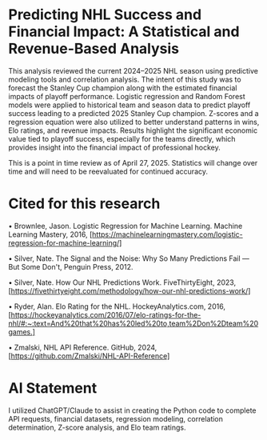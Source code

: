 # Predicting NHL Success and Financial Impact: A Statistical and Revenue-Based Analysis

This analysis reviewed the current 2024–2025 NHL season using predictive modeling tools and correlation analysis. The intent of this study was to forecast the Stanley Cup champion along with the estimated financial impacts of playoff performance. Logistic regression and Random Forest models were applied to historical team and season data to predict playoff success leading to a predicted 2025 Stanley Cup champion. Z-scores and a regression equation were also utilized to better understand patterns in wins, Elo ratings, and revenue impacts. Results highlight the significant economic value tied to playoff success, especially for the teams directly, which provides insight into the financial impact of professional hockey.

This is a point in time review as of April 27, 2025. Statistics will change over time and will need to be reevaluated for continued accuracy. 

# Cited for this research

•	Brownlee, Jason. Logistic Regression for Machine Learning. Machine Learning Mastery, 2016, [https://machinelearningmastery.com/logistic-regression-for-machine-learning/]

•	Silver, Nate. The Signal and the Noise: Why So Many Predictions Fail — But Some Don't, Penguin Press, 2012.

•	Silver, Nate. How Our NHL Predictions Work. FiveThirtyEight, 2023, [https://fivethirtyeight.com/methodology/how-our-nhl-predictions-work/]

•	Ryder, Alan. Elo Rating for the NHL. HockeyAnalytics.com, 2016, [https://hockeyanalytics.com/2016/07/elo-ratings-for-the-nhl/#:~:text=And%20that%20has%20led%20to,team%2Don%2Dteam%20games.]

•	Zmalski, NHL API Reference. GitHub, 2024, [https://github.com/Zmalski/NHL-API-Reference]

# AI Statement

I utilized ChatGPT/Claude to assist in creating the Python code to complete API requests, financial datasets, regression modeling, correlation determination, Z-score analysis, and Elo team ratings. 

